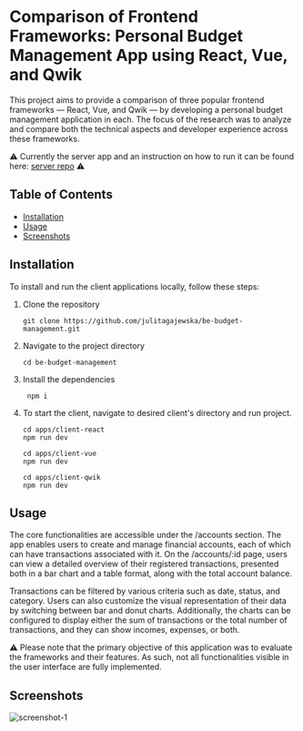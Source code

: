 # Comparison of Frontend Frameworks: Personal Budget Management App using React, Vue, and Qwik
This project aims to provide a comparison of three popular frontend frameworks — React, Vue, and Qwik — by developing a personal budget management application in each. The focus of the research was to analyze and compare both the technical aspects and developer experience across these frameworks.

⚠️ Currently the server app and an instruction on how to run it can be found here: [server repo](https://github.com/julitagajewska/be-server) ⚠️

## Table of Contents
- [Installation](#installation)
- [Usage](#usage)
- [Screenshots](#screenshots)

## Installation
To install and run the client applications locally, follow these steps:
1. Clone the repository
     ```
    git clone https://github.com/julitagajewska/be-budget-management.git
    ```
2. Navigate to the project directory
    ```
    cd be-budget-management
    ```
3. Install the dependencies
   ```
    npm i
    ```
4. To start the client, navigate to desired client's directory and run project.
   ```
   cd apps/client-react
   npm run dev
   ```
   ```
   cd apps/client-vue
   npm run dev
   ```
   ```
   cd apps/client-qwik
   npm run dev
   ```
## Usage
The core functionalities are accessible under the /accounts section. The app enables users to create and manage financial accounts, each of which can have transactions associated with it. On the /accounts/:id page, users can view a detailed overview of their registered transactions, presented both in a bar chart and a table format, along with the total account balance.

Transactions can be filtered by various criteria such as date, status, and category. Users can also customize the visual representation of their data by switching between bar and donut charts. Additionally, the charts can be configured to display either the sum of transactions or the total number of transactions, and they can show incomes, expenses, or both.

⚠️ Please note that the primary objective of this application was to evaluate the frameworks and their features. As such, not all functionalities visible in the user interface are fully implemented.
## Screenshots
![screenshot-1](https://github.com/user-attachments/assets/c76dfa4f-8431-4b4f-8e82-d83b94a910c6)
